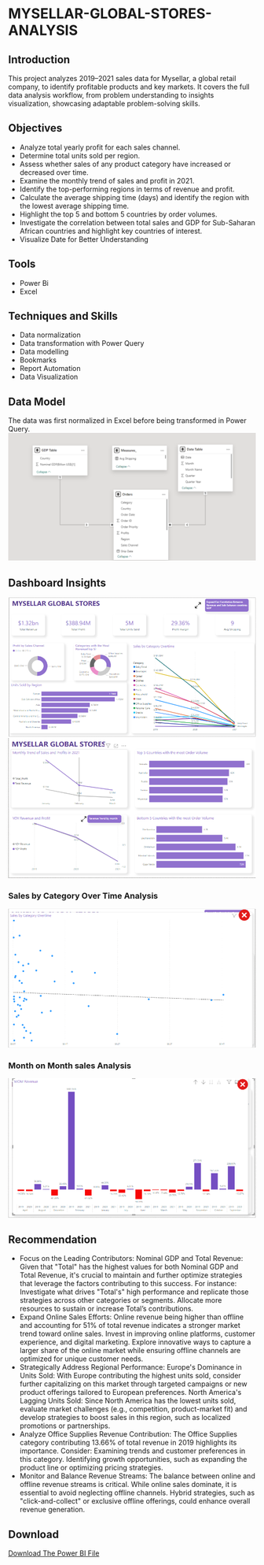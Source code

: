 # MYSELLAR-GLOBAL-STORES-ANALYSIS

## Introduction
This project analyzes 2019–2021 sales data for Mysellar, a global retail company, to identify profitable products and key markets. It covers the full data analysis workflow, from problem understanding to insights visualization, showcasing adaptable problem-solving skills.
## Objectives
- Analyze total yearly profit for each sales channel.
- Determine total units sold per region.
- Assess whether sales of any product category have increased or decreased over time.
- Examine the monthly trend of sales and profit in 2021.
- Identify the top-performing regions in terms of revenue and profit.
- Calculate the average shipping time (days) and identify the region with the lowest average shipping time.
- Highlight the top 5 and bottom 5 countries by order volumes.
- Investigate the correlation between total sales and GDP for Sub-Saharan African countries and highlight key countries of interest.
- Visualize Date for Better Understanding  
## Tools
- Power Bi
- Excel 

## Techniques and Skills
- Data normalization
- Data transformation with Power Query
- Data modelling
- Bookmarks
- Report Automation
- Data Visualization
## Data Model
The data was first normalized in Excel before being transformed in Power Query.
![Data Model](https://github.com/Sobowale-Daniel/MYSELLAR-GLOBAL-STORES-ANALYSIS/blob/main/Photos/Data%20Model%20.png)

## Dashboard Insights
![Dashboard Insights](https://github.com/Sobowale-Daniel/MYSELLAR-GLOBAL-STORES-ANALYSIS/blob/main/Photos/Screenshot%202024-12-08%20163436.png)
![Dashboard Insights 2](https://github.com/Sobowale-Daniel/MYSELLAR-GLOBAL-STORES-ANALYSIS/blob/main/Photos/Screenshot%202024-12-08%20163951.png)
### Sales by Category Over Time Analysis
![Sales by Category over Time Analysis](https://github.com/Sobowale-Daniel/MYSELLAR-GLOBAL-STORES-ANALYSIS/blob/main/Photos/Screenshot%202024-12-08%20163835.png)
### Month on Month sales Analysis
![Month on Month Analysis](https://github.com/Sobowale-Daniel/MYSELLAR-GLOBAL-STORES-ANALYSIS/blob/main/Photos/Screenshot%202024-12-08%20163732.png)

## Recommendation
- Focus on the Leading Contributors: Nominal GDP and Total Revenue: Given that "Total" has the highest values for both Nominal GDP and Total Revenue, it's crucial to maintain and further optimize strategies that leverage the factors contributing to this success. For instance:
Investigate what drives "Total's" high performance and replicate those strategies across other categories or segments.
Allocate more resources to sustain or increase Total’s contributions.
-  Expand Online Sales Efforts: Online revenue being higher than offline and accounting for 51% of total revenue indicates a stronger market trend toward online sales.
Invest in improving online platforms, customer experience, and digital marketing.
Explore innovative ways to capture a larger share of the online market while ensuring offline channels are optimized for unique customer needs.
- Strategically Address Regional Performance:
Europe's Dominance in Units Sold: With Europe contributing the highest units sold, consider further capitalizing on this market through targeted campaigns or new product offerings tailored to European preferences.
North America's Lagging Units Sold: Since North America has the lowest units sold, evaluate market challenges (e.g., competition, product-market fit) and develop strategies to boost sales in this region, such as localized promotions or partnerships.
- Analyze Office Supplies Revenue Contribution: The Office Supplies category contributing 13.66% of total revenue in 2019 highlights its importance.
 Consider: Examining trends and customer preferences in this category.
Identifying growth opportunities, such as expanding the product line or optimizing pricing strategies.
- Monitor and Balance Revenue Streams: The balance between online and offline revenue streams is critical. While online sales dominate, it is essential to avoid neglecting offline channels. Hybrid strategies, such as "click-and-collect" or exclusive offline offerings, could enhance overall revenue generation.

## Download
<a href = "https://github.com/Sobowale-Daniel/MYSELLAR-GLOBAL-STORES-ANALYSIS/raw/refs/heads/main/Photos/Daniel%20Sobowale%20Myseller.pbix"> Download The Power BI File </a>

